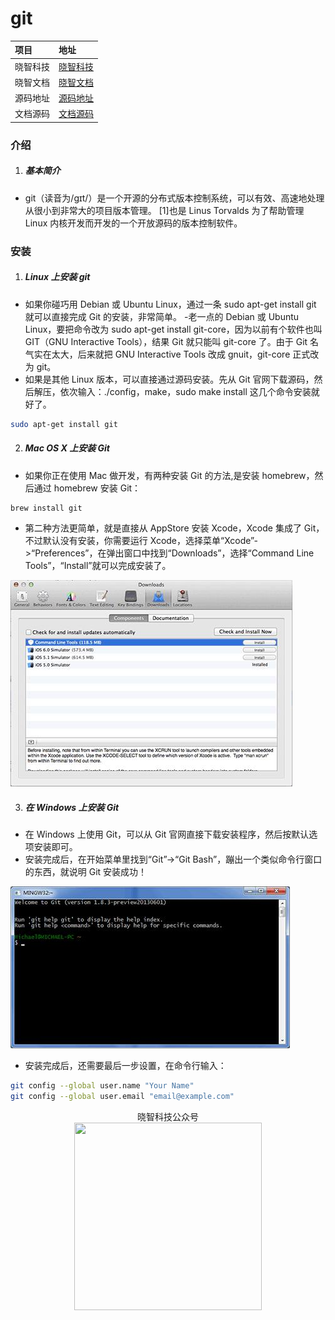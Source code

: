 # git

| 项目     | 地址                                                                       |
| :------- | :------------------------------------------------------------------------- |
| 晓智科技 | [晓智科技](https://xiaozhi.shop)                                           |
| 晓智文档 | [晓智文档](https://doc.xiaozhi.shop/backend/algorithm)                     |
| 源码地址 | [源码地址](https://github.com/dezhizhang/java-awesome/tree/main/algorithm) |
| 文档源码 | [文档源码](https://github.com/dezhizhang/doc)                              |

### 介绍

1. ##### 基本简介

- git（读音为/gɪt/）是一个开源的分布式版本控制系统，可以有效、高速地处理从很小到非常大的项目版本管理。 [1]也是 Linus Torvalds 为了帮助管理 Linux 内核开发而开发的一个开放源码的版本控制软件。

### 安装

1. ##### Linux 上安装 git

- 如果你碰巧用 Debian 或 Ubuntu Linux，通过一条 sudo apt-get install git 就可以直接完成 Git 的安装，非常简单。 -老一点的 Debian 或 Ubuntu Linux，要把命令改为 sudo apt-get install git-core，因为以前有个软件也叫 GIT（GNU Interactive Tools），结果 Git 就只能叫 git-core 了。由于 Git 名气实在太大，后来就把 GNU Interactive Tools 改成 gnuit，git-core 正式改为 git。
- 如果是其他 Linux 版本，可以直接通过源码安装。先从 Git 官网下载源码，然后解压，依次输入：./config，make，sudo make install 这几个命令安装就好了。

```bash
sudo apt-get install git
```

2. ##### Mac OS X 上安装 Git

- 如果你正在使用 Mac 做开发，有两种安装 Git 的方法,是安装 homebrew，然后通过 homebrew 安装 Git：

```bash
brew install git
```

- 第二种方法更简单，就是直接从 AppStore 安装 Xcode，Xcode 集成了 Git，不过默认没有安装，你需要运行 Xcode，选择菜单“Xcode”->“Preferences”，在弹出窗口中找到“Downloads”，选择“Command Line Tools”，“Install”就可以完成安装了。

![mac](../../public/git/mac.png)

3. ##### 在 Windows 上安装 Git

- 在 Windows 上使用 Git，可以从 Git 官网直接下载安装程序，然后按默认选项安装即可。
- 安装完成后，在开始菜单里找到“Git”->“Git Bash”，蹦出一个类似命令行窗口的东西，就说明 Git 安装成功！

![windows](../../public/git/windows.png)

- 安装完成后，还需要最后一步设置，在命令行输入：

```bash
git config --global user.name "Your Name"
git config --global user.email "email@example.com"
```

<div align="center">晓智科技公众号</div>
<div align="center"> <img src="https://cdn.xiaozhi.shop/xiaozhi/public/picture/weixinpub.png" width = 300 height = 300 /> </div>
